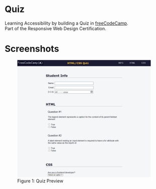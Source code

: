 # Quiz
Learning Accessibility by building a Quiz in <a href="https://www.freecodecamp.org/learn/2022/responsive-web-design/#learn-accessibility-by-building-a-quiz">freeCodeCamp</a>.<br>
Part of the Responsive Web Design Certification.

# Screenshots
<figure>
  <img src="https://raw.githubusercontent.com/chanwaihan/Quiz/main/quiz-preview.jpg" title="Quiz Preview">
  <figcaption>Figure 1: Quiz Preview</figcaption>
</figure>
